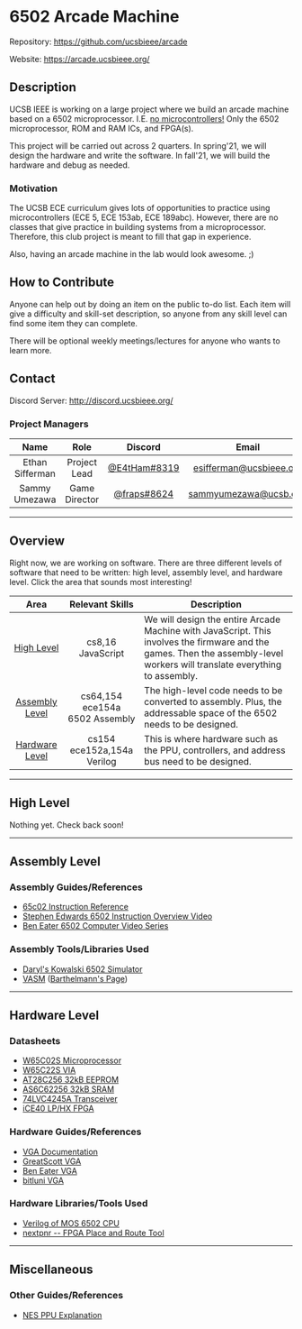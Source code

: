 
<!-- README.md -->

# 6502 Arcade Machine

Repository: <https://github.com/ucsbieee/arcade>

Website: <https://arcade.ucsbieee.org/>

## Description

UCSB IEEE is working on a large project where we build an arcade machine based on a 6502 microprocessor. I.E. <ins>no microcontrollers!</ins> Only the 6502 microprocessor, ROM and RAM ICs, and FPGA(s).

This project will be carried out across 2 quarters. In spring'21, we will design the hardware and write the software. In fall'21, we will build the hardware and debug as needed.

### Motivation

The UCSB ECE curriculum gives lots of opportunities to practice using microcontrollers (ECE 5, ECE 153ab, ECE 189abc). However, there are no classes that give practice in building systems from a microprocessor. Therefore, this club project is meant to fill that gap in experience.

Also, having an arcade machine in the lab would look awesome. ;)

## How to Contribute

Anyone can help out by doing an item on the public to-do list. Each item will give a difficulty and skill-set description, so anyone from any skill level can find some item they can complete.

There will be optional weekly meetings/lectures for anyone who wants to learn more.

## Contact

Discord Server: <http://discord.ucsbieee.org/>

### Project Managers

<!-- README\tables\project-managers.tgn -->
|       Name      |     Role      |                             Discord                             |          Email          |
|:---------------:|:-------------:|:---------------------------------------------------------------:|:-----------------------:|
| Ethan Sifferman | Project Lead  | [@E4tHam#8319](https://discordapp.com/users/120303964448096258) | esifferman@ucsbieee.org |
|  Sammy Umezawa  | Game Director |  [@fraps#8624](https://discordapp.com/users/260474815184502785) |  sammyumezawa@ucsb.edu  |

---

## Overview

<!-- README\tables\areas.tgn -->
Right now, we are working on software. There are three different levels of software that need to be written: high level, assembly level, and hardware level. Click the area that sounds most interesting!

|                Area               |              Relevant Skills              | Description                                                                                                                                                                |
|:---------------------------------:|:-----------------------------------------:|----------------------------------------------------------------------------------------------------------------------------------------------------------------------------|
|     [High Level](#high-level)     |            cs8,16<br>JavaScript           | We will design the entire Arcade Machine with JavaScript. This involves the firmware and the games. Then the assembly-level workers will translate everything to assembly. |
| [Assembly Level](#assembly-level) | cs64,154<br>ece154a<br>6502&nbsp;Assembly | The high-level code needs to be converted to assembly. Plus, the addressable space of the 6502 needs to be designed.                                                       |
| [Hardware Level](#hardware-level) |      cs154<br>ece152a,154a<br>Verilog     | This is where hardware such as the PPU, controllers, and address bus need to be designed.                                                                                  |

---

## High Level

Nothing yet. Check back soon!

<!-- ### Software Guides/References -->

<!-- ### Software Libraries Used -->

---

## Assembly Level

### Assembly Guides/References

* [65c02 Instruction Reference](http://www.obelisk.me.uk/65C02/reference.html)
* [Stephen Edwards 6502 Instruction Overview Video](https://youtu.be/WEliEAc3ZyA)
* [Ben Eater 6502 Computer Video Series](https://www.youtube.com/watch?v=LnzuMJLZRdU&list=PLowKtXNTBypFbtuVMUVXNR0z1mu7dp7eH)

### Assembly Tools/Libraries Used

* [Daryl's Kowalski 6502 Simulator](https://sbc.rictor.org/kowalski.html)
* [VASM](http://sun.hasenbraten.de/vasm) ([Barthelmann's Page](http://www.compilers.de/vasm.html))

---

## Hardware Level

### Datasheets

* [W65C02S Microprocessor](https://westerndesigncenter.com/wdc/documentation/w65c02s.pdf)
* [W65C22S VIA](https://westerndesigncenter.com/wdc/documentation/w65c22s.pdf)
* [AT28C256 32kB EEPROM](http://ww1.microchip.com/downloads/en/DeviceDoc/doc0006.pdf)
* [AS6C62256 32kB SRAM](https://www.alliancememory.com/wp-content/uploads/pdf/AS6C62256.pdf)
* [74LVC4245A Transceiver](https://assets.nexperia.com/documents/data-sheet/74LVC4245A.pdf)
* [iCE40 LP/HX FPGA](https://www.mouser.com/datasheet/2/225/FPGA_DS_02029_3_6_iCE40_LP_HX_Family_Data_Sheet-1022803.pdf)

### Hardware Guides/References

* [VGA Documentation](http://www.tinyvga.com/)
* [GreatScott VGA](https://youtu.be/ZNunxg7o8l0)
* [Ben Eater VGA](https://youtu.be/uqY3FMuMuRo)
* [bitluni VGA](https://youtu.be/qJ68fRff5_k)

### Hardware Libraries/Tools Used

* [Verilog of MOS 6502 CPU](https://github.com/Arlet/verilog-6502)
* [nextpnr -- FPGA Place and Route Tool](https://github.com/YosysHQ/nextpnr)

---

## Miscellaneous

### Other Guides/References

* [NES PPU Explanation](https://www.youtube.com/watch?v=-THeUXqR3zY&list=PLrOv9FMX8xJHqMvSGB_9G9nZZ_4IgteYf&index=5)
